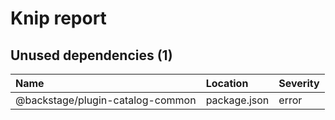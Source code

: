 # Knip report

## Unused dependencies (1)

| Name                             | Location     | Severity |
| :------------------------------- | :----------- | :------- |
| @backstage/plugin-catalog-common | package.json | error    |
